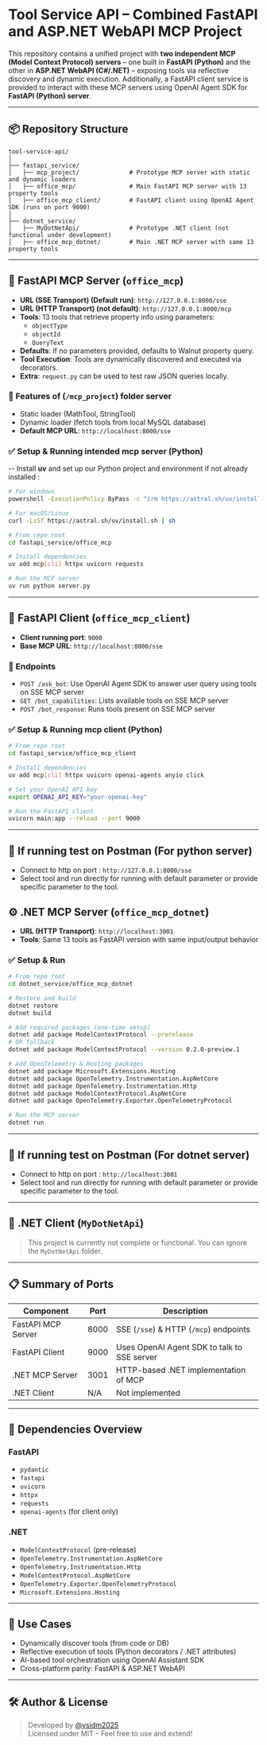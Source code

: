 # Tool Service API – Combined FastAPI and ASP.NET WebAPI MCP Project

This repository contains a unified project with **two independent MCP (Model Context Protocol) servers** – one built in **FastAPI (Python)** and the other in **ASP.NET WebAPI (C#/.NET)** – exposing tools via reflective discovery and dynamic execution. Additionally, a FastAPI client service is provided to interact with these MCP servers using OpenAI Agent SDK for **FastAPI (Python) server**.

---

## 📦 Repository Structure

```
tool-service-api/
│
├── fastapi_service/
│   ├── mcp_project/              # Prototype MCP server with static and dynamic loaders
│   ├── office_mcp/               # Main FastAPI MCP server with 13 property tools
│   ├── office_mcp_client/        # FastAPI client using OpenAI Agent SDK (runs on port 9000)
│
├── dotnet_service/
│   ├── MyDotNetApi/              # Prototype .NET client (not functional under development)
│   ├── office_mcp_dotnet/        # Main .NET MCP server with same 13 property tools
```

---

## 🚀 FastAPI MCP Server (`office_mcp`)

- **URL (SSE Transport) (Default run)**: `http://127.0.0.1:8000/sse`
- **URL (HTTP Transport) (not default)**: `http://127.0.0.1:8000/mcp`
- **Tools**: 13 tools that retrieve property info using parameters:
  - `objectType`
  - `objectId`
  - `QueryText`
- **Defaults**: If no parameters provided, defaults to Walnut property query.
- **Tool Execution**: Tools are dynamically discovered and executed via decorators.
- **Extra**: `request.py` can be used to test raw JSON queries locally.

### 🧠 Features of (`/mcp_project`) folder server

- Static loader (MathTool, StringTool)
- Dynamic loader (fetch tools from local MySQL database)
- **Default MCP URL**: `http://localhost:8000/sse` 

### ✅ Setup & Running intended mcp server (Python)

-- Install **uv** and set up our Python project and environment if not already installed :

```bash
# For windows
powershell -ExecutionPolicy ByPass -c "irm https://astral.sh/uv/install.ps1 | iex"

# For macOS/Linux
curl -LsSf https://astral.sh/uv/install.sh | sh
```

```bash
# From repo root
cd fastapi_service/office_mcp

# Install dependencies
uv add mcp[cli] httpx uvicorn requests

# Run the MCP server
uv run python server.py
```

---

## 🧠 FastAPI Client (`office_mcp_client`)

- **Client running port**: `9000`
- **Base MCP URL**: `http://localhost:8000/sse`

### 🔌 Endpoints

- `POST /ask_bot`: Use OpenAI Agent SDK to answer user query using tools on SSE MCP server
- `GET /bot_capabilities`: Lists available tools on SSE MCP server
- `POST /bot_response`: Runs tools present on SSE MCP server

### ✅ Setup & Running mcp client (Python)

```bash
# From repo root
cd fastapi_service/office_mcp_client

# Install dependencies
uv add mcp[cli] httpx uvicorn openai-agents anyio click

# Set your OpenAI API key
export OPENAI_API_KEY="your-openai-key"

# Run the FastAPI client
uvicorn main:app --reload --port 9000
```

---

## 🧠 If running test on Postman (For python server)

- Connect to http on port : `http://127.0.0.1:8000/sse`
- Select tool and run directly for running with default parameter or provide specific parameter to the tool.

## ⚙️ .NET MCP Server (`office_mcp_dotnet`)

- **URL (HTTP Transport)**: `http://localhost:3001`
- **Tools**: Same 13 tools as FastAPI version with same input/output behavior

### ✅ Setup & Run

```bash
# From repo root
cd dotnet_service/office_mcp_dotnet

# Restore and build
dotnet restore
dotnet build

# Add required packages (one-time setup)
dotnet add package ModelContextProtocol --prerelease
# OR fallback
dotnet add package ModelContextProtocol --version 0.2.0-preview.1

# Add OpenTelemetry & Hosting packages
dotnet add package Microsoft.Extensions.Hosting
dotnet add package OpenTelemetry.Instrumentation.AspNetCore
dotnet add package OpenTelemetry.Instrumentation.Http
dotnet add package ModelContextProtocol.AspNetCore
dotnet add package OpenTelemetry.Exporter.OpenTelemetryProtocol

# Run the MCP server
dotnet run
```

---

## 🧠 If running test on Postman (For dotnet server)

- Connect to http on port : `http://localhost:3001`
- Select tool and run directly for running with default parameter or provide specific parameter to the tool.

---

## 🚫 .NET Client (`MyDotNetApi`)

> This project is currently not complete or functional. You can ignore the `MyDotNetApi` folder.

---

## 📋 Summary of Ports

| Component          | Port | Description                                 |
| ------------------ | ---- | ------------------------------------------- |
| FastAPI MCP Server | 8000 | SSE (`/sse`) & HTTP (`/mcp`) endpoints      |
| FastAPI Client     | 9000 | Uses OpenAI Agent SDK to talk to SSE server |
| .NET MCP Server    | 3001 | HTTP-based .NET implementation of MCP       |
| .NET Client        | N/A  | Not implemented                             |

---

## 🧰 Dependencies Overview

### FastAPI

- `pydantic`
- `fastapi`
- `uvicorn`
- `httpx`
- `requests`
- `openai-agents` (for client only)

### .NET

- `ModelContextProtocol` (pre-release)
- `OpenTelemetry.Instrumentation.AspNetCore`
- `OpenTelemetry.Instrumentation.Http`
- `ModelContextProtocol.AspNetCore`
- `OpenTelemetry.Exporter.OpenTelemetryProtocol`
- `Microsoft.Extensions.Hosting`

---

## 🤖 Use Cases

- Dynamically discover tools (from code or DB)
- Reflective execution of tools (Python decorators / .NET attributes)
- AI-based tool orchestration using OpenAI Assistant SDK
- Cross-platform parity: FastAPI & ASP.NET WebAPI

---

## 🛠️ Author & License

> Developed by [@ysidm2025](https://github.com/ysidm2025)  
> Licensed under MIT – Feel free to use and extend!
